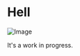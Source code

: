 # Hell

![Image](https://www.principiaprogrammatica.com/dump/unknown.png)

It's a work in progress.
